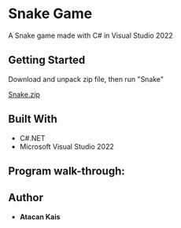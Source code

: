 # Snake Game
A Snake game made with C# in Visual Studio 2022
## Getting Started
Download and unpack zip file, then run "Snake"

[Snake.zip](https://github.com/atacankais/SnakeGame/files/14945116/Snake.zip)

## Built With
* C#.NET
* Microsoft Visual Studio 2022


## Program walk-through:

## Author

* **Atacan Kais**
